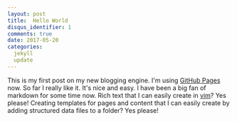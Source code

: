 ```yaml
---
layout: post
title:  Hello World
disqus_identifier: 1
comments: true
date: 2017-05-20
categories: 
  jekyll 
  update
---
```


This is my first post on my new blogging engine. I'm using [GitHub
Pages](https://pages.github.com/) now.  So far I really like it.  It's nice and
easy.  I have been a big fan of markdown for some time now.  Rich text that I
can easily create in [vim](http://www.vim.org/)?  Yes please!  Creating
templates for pages and content that I can easily create by adding structured
data files to a folder?  Yes please!
